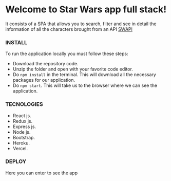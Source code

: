 # Welcome to Star Wars app full stack!


 It consists of a SPA that allows you to search, filter and see in detail the information of all the characters brought from an API [SWAPI](https://swapi.dev/)

### INSTALL
To run the application locally you must follow these steps:

- Download the repository code.
- Unzip the folder and open with your favorite code editor.
- Do `npm install` in the terminal. This will download all the necessary packages for our application.
- Do `npm start`. This will take us to the browser where we can see the application.


### TECNOLOGIES


- React js.
- Redux js.
- Express js.
- Node js.
- Bootstrap.
- Heroku.
- Vercel.

### DEPLOY


Here you can enter to see the app 









 
